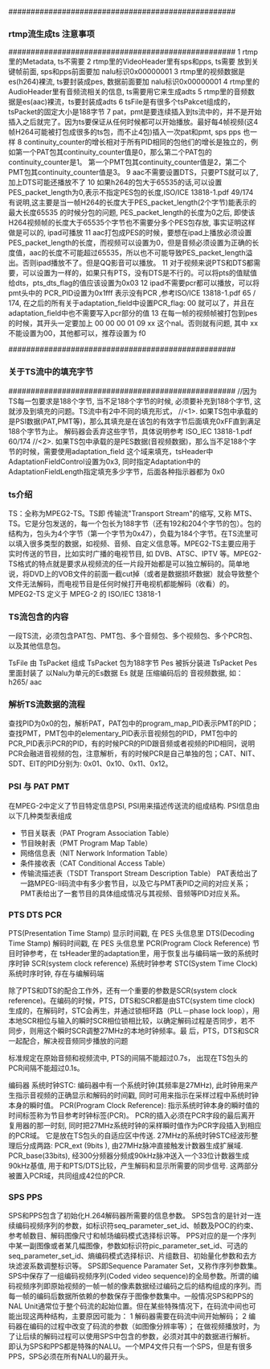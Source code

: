 ###################################################
### rtmp流生成ts 注意事项
###################################################
1 rtmp里的Metadata, ts不需要
2 rtmp里的VideoHeader里有sps和pps, ts需要 放到关键帧前面, sps和pps前面要加 nalu标识0x00000001
3 rtmp里的视频数据是es(h264)裸流, ts要封装成pes, 数据前面要加 nalu标识0x00000001
4 rtmp里的AudioHeader里有音频流相关的信息, ts需要用它来生成adts
5 rtmp里的音频数据是es(aac)裸流，ts要封装成adts
6 tsFile是有很多个tsPakcet组成的，tsPacket的固定大小是188字节
7 pat，pmt是要连续插入到ts流中的，并不是开始插入之后就完了。因为ts要保证从任何时候都可以开始播放。最好每4帧视频(这4帧H264可能被打包成很多的ts包，而不止4包)插入一次pat和pmt, sps pps 也一样
8 continuity_counter的增长相对于所有PID相同的包他们的增长是独立的，例如第一个PAT包其continuity_counter值是0，那么第二个PAT包的continuity_counter是1。  第一个PMT包其continuity_counter值是2，第二个PMT包其continuity_counter值是3。
9 aac不需要设置DTS，只要PTS就可以了,加上DTS可能还播放不了
10 如果h264的包大于65535的话,可以设置PES_packet_length为0,表示不指定PES包的长度,ISO/ICE 13818-1.pdf 49/174 有说明,这主要是当一帧H264的长度大于PES_packet_length(2个字节)能表示的最大长度65535 的时候分包的问题, PES_packet_length的长度为0之后, 即使该H264视频帧的长度大于65535个字节也不需要分多个PES包存放, 事实证明这样做是可以的, ipad可播放
11 aac打包成PES的时候，要想在ipad上播放必须设置PES_packet_length的长度，而视频可以设置为0，但是音频必须设置为正确的长度值，aac的长度不可能超过65535，所以也不可能导致PES_packet_length溢出。否则ipad播放不了。但是QQ影音可以播放。
11 对于视频来说PTS和DTS都需要，可以设置为一样的，如果只有PTS，没有DTS是不行的。可以将pts的值赋值给dts，pts_dts_flag的值应该设置为0x03
12 ipad不需要pcr都可以播放，可以将pmt头中的 PCR_PID设置为0x1fff 表示没有PCR ,参考ISO/ICE 13818-1.pdf 65 / 174,  在之后的所有关于adaptation_field中设置PCR_flag: 00 就可以了，并且在adaptation_field中也不需要写入pcr部分的值
13 在每一帧的视频帧被打包到pes的时候，其开头一定要加上 00 00 00 01 09 xx  这个nal。否则就有问题, 其中 xx 不能设置为00，其他都可以，推荐设置为 f0

###################################################
### 关于TS流中的填充字节
###################################################
//因为TS每一包要求是188个字节, 当不足188个字节的时候, 必须要补充到188个字节, 这就涉及到填充的问题。TS流中有2中不同的填充形式，
//<1>. 如果TS包中承载的是PSI数据(PAT,PMT等)，那么其填充是在该包的有效字节后面填充0xFF直到满足188个字节为止。 解码器会丢弃这些字节，具体说明参考 ISO_IEC 13818-1.pdf 60/174
//<2>. 如果TS包中承载的是PES数据(音视频数据)，那么当不足188个字节的时候，需要使用adaptation_field 这个域来填充，tsHeader中AdaptationFieldControl设置为0x3, 同时指定Adaptation中的AdaptationFieldLength指定填充多少字节，后面各种指示器都为 0x0


### ts介绍
TS：全称为MPEG2-TS。TS即 传输流"Transport Stream"的缩写, 又称 MTS、TS。它是分包发送的，每一个包长为188字节（还有192和204个字节的包）。包的结构为，包头为4个字节（第一个字节为0x47），负载为184个字节。在TS流里可以填入很多类型的数据，如视频、音频、自定义信息等。MPEG2-TS主要应用于实时传送的节目，比如实时广播的电视节目, 如 DVB、ATSC、IPTV 等。MPEG2-TS格式的特点就是要求从视频流的任一片段开始都是可以独立解码的。简单地说，将DVD上的VOB文件的前面一截cut掉（或者是数据损坏数据）就会导致整个文件无法解码，而电视节目是任何时候打开电视机都能解码（收看）的。
MPEG2-TS 定义于 MPEG-2 的 ISO/IEC 13818-1

### TS流包含的内容
一段TS流，必须包含PAT包、PMT包、多个音频包、多个视频包、多个PCR包、以及其他信息包。

TsFile 由 TsPacket 组成
TsPacket 包为188字节
Pes 被拆分装进 TsPacket
Pes 里面封装了 以Nalu为单元的Es数据
Es 就是 压缩编码后的 音视频数据, 如：h265/ aac

### 解析TS流数据的流程
查找PID为0x0的包，解析PAT，PAT包中的program_map_PID表示PMT的PID；查找PMT，PMT包中的elementary_PID表示音视频包的PID，PMT包中的PCR_PID表示PCR的PID，有的时候PCR的PID跟音频或者视频的PID相同，说明PCR会融进音视频的包，注意解析，有的时候PCR是自己单独的包；CAT、NIT、SDT、EIT的PID分别为: 0x01、0x10、0x11、0x12。

### PSI 与 PAT PMT
在MPEG-2中定义了节目特定信息PSI, PSI用来描述传送流的组成结构.
PSI信息由以下几种类型表组成
* 节目关联表（PAT Program Association Table）
* 节目映射表（PMT Program Map Table）
* 网络信息表（NIT Nerwork Information Table）
* 条件接收表（CAT Conditional Access Table）
* 传输流描述表（TSDT Transport Stream Description Table）
PAT表给出了一路MPEG-II码流中有多少套节目，以及它与PMT表PID之间的对应关系；
PMT表给出了一套节目的具体组成情况与其视频、音频等PID对应关系。

### PTS DTS PCR
PTS(Presentation Time Stamp) 显示时间戳, 在 PES 头信息里
DTS(Decoding Time Stamp) 解码时间戳, 在 PES 头信息里
PCR(Program Clock Reference) 节目时钟参考，在 tsHeader里的adaptation里，用于恢复出与编码端一致的系统时序时钟
SCR(system clock reference) 系统时钟参考
STC(System Time Clock) 系统时序时钟, 存在与编解码端

除了PTS和DTS的配合工作外，还有一个重要的参数是SCR(system clock reference)。在编码的时候，PTS，DTS和SCR都是由STC(system time clock)生成的，在解码时，STC会再生，并通过锁相环路（PLL－phase lock loop），用本地SCR相位与输入的瞬时SCR相位锁相比较，以确定解码过程是否同步，若不同步，则用这个瞬时SCR调整27MHz的本地时钟频率。最 后，PTS，DTS和SCR一起配合，解决视音频同步播放的问题

标准规定在原始音频和视频流中, PTS的间隔不能超过0.7s， 出现在TS包头的PCR间隔不能超过0.1s。

编码器
系统时钟STC: 编码器中有一个系统时钟(其频率是27MHz), 此时钟用来产生指示音视频的正确显示和解码的时间戳, 同时可用来指示在采样过程中系统时钟本身的瞬时值。
PCR(Program Clock Reference): 指示系统时钟本身的瞬时值的时间标签称为节目参考时钟标签(PCR)。 PCR的插入必须在PCR字段的最后离开复用器的那一时刻, 同时把27MHz系统时钟的采样瞬时值作为PCR字段插入到相应的PCR域。 它是放在TS包头的自适应区中传送.
27MHz的系统时钟STC经波形整理后分成两路:
PCR_ext (9bits ),   由27MHz脉冲直接触发计数器生成扩展域.
PCR_base(33bits), 经300分频器分频成90kHz脉冲送入一个33位计数器生成90kHz基值, 用于和PTS/DTS比较，产生解码和显示所需要的同步信号. 
这两部分被置入PCR域，共同组成42位的PCR.

### SPS PPS
SPS和PPS包含了初始化H.264解码器所需要的信息参数。
SPS包含的是针对一连续编码视频序列的参数，如标识符seq_parameter_set_id、帧数及POC的约束、参考帧数目、解码图像尺寸和帧场编码模式选择标识等。
PPS对应的是一个序列中某一副图像或者某几幅图像，参数如标识符pic_parameter_set_id、可选的seq_parameter_set_id、熵编码模式选择标识、片组数目、初始量化参数和去方块滤波系数调整标识等。
SPS即Sequence Paramater Set，又称作序列参数集。SPS中保存了一组编码视频序列(Coded video sequence)的全局参数。所谓的编码视频序列即原始视频的一帧一帧的像素数据经过编码之后的结构组成的序列。而每一帧的编码后数据所依赖的参数保存于图像参数集中。一般情况SPS和PPS的NAL Unit通常位于整个码流的起始位置。但在某些特殊情况下，在码流中间也可能出现这两种结构，主要原因可能为：
1 解码器需要在码流中间开始解码；
2 编码器在编码的过程中改变了码流的参数（如图像分辨率等）；
在做视频播放时，为了让后续的解码过程可以使用SPS中包含的参数，必须对其中的数据进行解析。
即认为SPS和PPS都是特殊的NALU。一个MP4文件只有一个SPS，但是有很多PPS，SPS必须在所有NALU的最开头。
